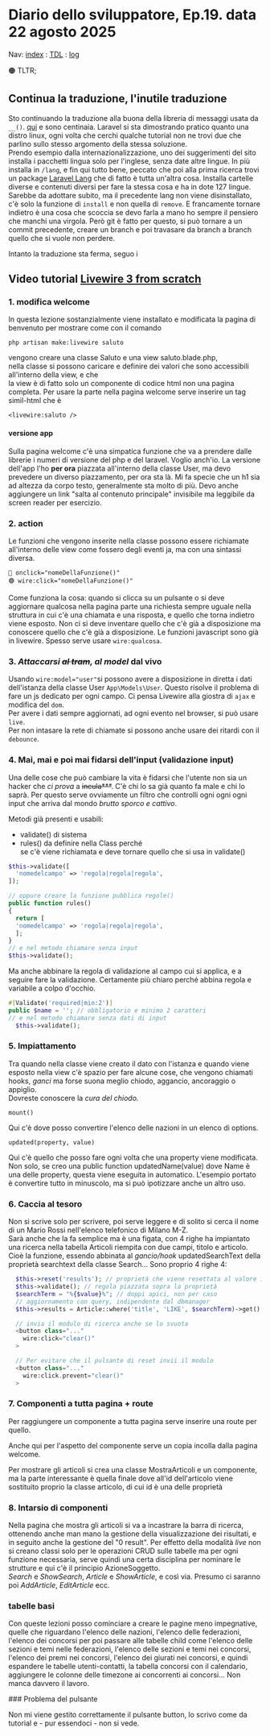 # Diario dello sviluppatore, Ep.19. data 22 agosto 2025

Nav: [index](../index.md) : [TDL](../TDL.md) : [log](../../storage/logs/laravel.log)

🟠 TLTR;

## Continua la traduzione, l'inutile traduzione

Sto continuando la traduzione alla buona della libreria di messaggi usata da `__()`.
[qui](../../lang/it/validation.php) e sono centinaia. Laravel si sta dimostrando
pratico quanto una distro linux, ogni volta che cerchi qualche tutorial
non ne trovi due che parlino sullo stesso argomento della stessa soluzione.  
Prendo esempio dalla internazionalizzazione, uno dei suggerimenti del sito
installa i pacchetti lingua solo per l'inglese, senza date altre lingue.
In più installa in `/lang`, e fin qui tutto bene, peccato che poi alla prima
ricerca trovi un package [Laravel Lang](https://github.com/Laravel-Lang)
che di fatto è tutta un'altra cosa. Installa cartelle diverse e contenuti
diversi per fare la stessa cosa e ha in dote 127 lingue. Sarebbe da adottare subito,
ma il precedente lang non viene disinstallato, c'è solo la funzione di `install` e
non quella di `remove`. E francamente tornare indietro è una cosa che scoccia
se devo farla a mano ho sempre il pensiero che manchi una virgola.
Però git è fatto per questo, si può tornare a un commit precedente, creare un branch e
poi travasare da branch a branch quello che si vuole non perdere.

Intanto la traduzione sta ferma, seguo i

## Video tutorial [Livewire 3 from scratch](https://laracasts.com/series/livewire-3-from-scratch)

### 1. modifica welcome

In questa lezione sostanzialmente viene installato e modificata la pagina di benvenuto per mostrare come
con il comando  

```text
php artisan make:livewire saluto
````

vengono creare una classe Saluto e una view saluto.blade.php,  
nella classe si possono caricare e definire dei valori
che sono accessibili all'interno della view, e che  
la view è di fatto solo un componente di codice html non una pagina completa. Per usare la parte nella pagina welcome
serve inserire un tag simil-html che è  

```text
<livewire:saluto />
```

#### **versione app**  

Sulla pagina welcome c'è una simpatica funzione che va a prendere dalle librerie i numeri di versione
del php e del laravel. Voglio anch'io.
La versione dell'app l'ho **per ora** piazzata all'interno della classe User, ma devo prevedere un diverso piazzamento, per ora sta là. Mi fa specie che un h1 sia ad altezza da corpo testo, generalmente sta molto di più. Devo anche aggiungere un link "salta al contenuto principale" invisibile ma leggibile da screen reader per esercizio.

### 2. action

Le funzioni che vengono inserite nella classe possono essere richiamate all'interno delle view come fossero degli eventi ja, ma con una sintassi diversa.  

```text
🔴 onclick="nomeDellaFunzione()"
🟢 wire:click="nomeDellaFunzione()"
````

Come funziona la cosa: quando si clicca su un pulsante o si deve aggiornare qualcosa nella pagina parte una richiesta sempre uguale nella struttura in cui c'è una chiamata e una risposta, e quello che torna indietro viene esposto. Non ci si deve inventare quello che c'è già a disposizione ma conoscere quello che c'è già a disposizione.
Le funzioni javascript sono già in livewire. Spesso serve usare `wire:qualcosa`.

### 3. *Attaccarsi ~~al tram~~, al model* dal vivo

Usando `wire:model="user"`si possono avere a disposizione in diretta i dati dell'istanza della classe User `App\Models\User`. Questo risolve il problema di fare un js dedicato per ogni campo. Ci pensa Livewire alla giostra di `ajax` e modifica del `dom`.  
Per avere i dati sempre aggiornati, ad ogni evento nel browser, si può usare `live`.  
Per non intasare la rete di chiamate si possono anche usare dei ritardi con il `debounce`.

### 4. Mai, mai e poi mai fidarsi dell'input (validazione input)

Una delle cose che può cambiare la vita è fidarsi che l'utente non sia un hacker
che *ci prova* a ~~incula***~~. C'è chi lo sa già quanto fa male e chi lo saprà.
Per questo serve ovviamente un filtro che controlli ogni ogni ogni input
che arriva dal mondo *brutto sporco e cattivo*.

Metodi già presenti e usabili:

- validate() di sistema
- rules() da definire nella Class perché  
se c'è viene richiamata e deve tornare quello che si usa in validate()

```php
$this->validate([
  'nomedelcampo' => 'regola|regola|regola',
]);

// oppure creare la funzione pubblica regole()
public function rules()
{
  return [
  'nomedelcampo' => 'regola|regola|regola',
  ];
}
// e nel metodo chiamare senza input 
$this->validate();
```

Ma anche abbinare la regola di validazione al campo cui si applica, e a seguire fare la validazione. Certamente più chiaro perché abbina regola e variabile a colpo d'occhio.

```php
#[Validate('required|min:2')]
public $name = ''; // obbligatorio e minimo 2 caratteri
// e nel metodo chiamare senza dati di input 
  $this->validate();
```

### 5. Impiattamento

Tra quando nella classe viene creato il dato con l'istanza
e quando viene esposto nella view c'è spazio per fare alcune cose,
che vengono chiamati hooks, *ganci* ma forse suona meglio
chiodo, aggancio, ancoraggio o appiglio.  
Dovreste conoscere la *cura del chiodo.*

```text
mount()
```

Qui c'è dove posso convertire l'elenco delle nazioni in un elenco di options.

```text
updated(property, value)
```

Qui c'è quello che posso fare ogni volta che una property viene modificata.  
Non solo, se creo una public function updatedName(value) dove Name è una delle
property, questa viene eseguita in automatico. L'esempio portato è convertire tutto in minuscolo, ma si può ipotizzare anche un altro uso.

### 6. Caccia al tesoro

Non si scrive solo per scrivere, poi serve leggere e di solito si cerca
il nome di un Mario Rossi nell'elenco telefonico di Milano M-Z.  
Sarà anche che la fa semplice ma è una figata, con 4 righe ha
impiantato una ricerca nella tabella Articoli riempita con due campi,
titolo e articolo. Cioè la funzione, essendo abbinata al *gancio/hook* updatedSearchText della proprietà searchtext della classe Search... Sono proprio 4 righe 4:

```php
  $this->reset('results'); // proprietà che viene resettata al valore iniziale
  $this->validate(); // regola piazzata sopra la proprietà
  $searchTerm = "%{$value}%"; // doppi apici, non per caso
  // aggiornamento con query, indipendente dal dbmanager
  $this->results = Article::where('title', 'LIKE', $searchTerm)->get();
```

```php
  // invia il modulo di ricerca anche se lo svuota 
  <button class="..."
    wire:click="clear()"
  >

  // Per evitare che il pulsante di reset invii il modulo
  <button class="..."
    wire:click.prevent="clear()"
  >
```

### 7. Componenti a tutta pagina + route

Per raggiungere un componente a tutta pagina serve inserire una route per quello.

Anche qui per l'aspetto del componente serve un copia incolla dalla pagina welcome.

Per mostrare gli articoli si crea una classe MostraArticoli e un componente,
ma la parte interessante è quella finale dove all'id dell'articolo viene sostituito proprio la classe articolo, di cui id è una delle proprietà

### 8. Intarsio di componenti

Nella pagina che mostra gli articoli si va a incastrare la barra
di ricerca, ottenendo anche man mano la gestione della visualizzazione
dei risultati, e in seguito anche la gestione del "0 result".
Per effetto della modalità *live* non si creano classi solo per le operazioni
CRUD sulle tabelle ma per ogni funzione necessaria, serve quindi una certa disciplina per nominare le strutture e qui c'è il principio AzioneSoggetto.  
*Search* e *ShowSearch*, *Article* e *ShowArticle*, e così via. Presumo ci saranno poi *AddArticle*, *EditArticle* ecc.

### tabelle basi

Con queste lezioni posso cominciare a creare le pagine
meno impegnative, quelle che riguardano l'elenco delle
nazioni, l'elenco delle federazioni, l'elenco dei concorsi
per poi passare alle tabelle child come l'elenco delle
sezioni e temi nelle federazioni, l'elenco delle sezioni
e temi nei concorsi, l'elenco dei premi nei concorsi,
l'elenco dei giurati nei concorsi, e quindi espandere
le tabelle utenti-contatti, la tabella concorsi
con il calendario, aggiungere le colonne delle timezone
ai concorrenti ai concorsi... Non manca davvero il
lavoro.

### Problema del pulsante

Non mi viene gestito correttamente il pulsante button,
lo scrivo come da tutorial e - pur essendoci - non si vede.

